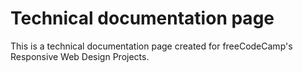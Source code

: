 # Technical documentation page

This is a technical documentation page created for freeCodeCamp's Responsive Web Design Projects.
